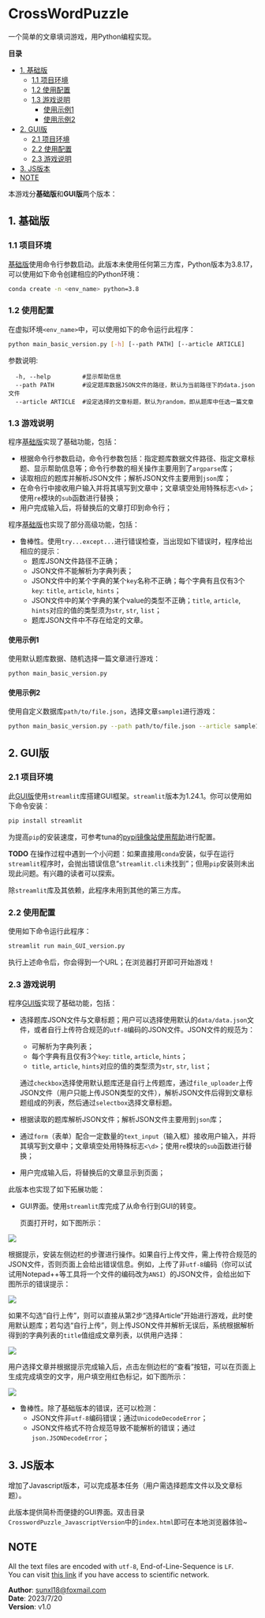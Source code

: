 # CrossWordPuzzle
一个简单的文章填词游戏，用Python编程实现。

**目录**
- [1. 基础版](#1-基础版)
	* [1.1 项目环境](#11-项目环境)
	* [1.2 使用配置](#12-使用配置)
	* [1.3 游戏说明](#13-游戏说明)
	  + [使用示例1](#使用示例1)
	  + [使用示例2](#使用示例2)
- [2. GUI版](#2-gui版)
	* [2.1 项目环境](#21-项目环境)
	* [2.2 使用配置](#22-使用配置)
	* [2.3 游戏说明](#23-游戏说明)
- [3. JS版本](#3-js版本)
- [NOTE](#note)

本游戏分**基础版**和**GUI版**两个版本：

## 1. 基础版

### 1.1 项目环境

[基础版](./Basic_Version)使用命令行参数启动。此版本未使用任何第三方库，Python版本为3.8.17，可以使用如下命令创建相应的Python环境：

```bash
conda create -n <env_name> python=3.8
```

### 1.2 使用配置

在虚拟环境`<env_name>`中，可以使用如下的命令运行此程序：

```bash
python main_basic_version.py [-h] [--path PATH] [--article ARTICLE]
```

参数说明:
```
  -h, --help         #显示帮助信息
  --path PATH        #设定题库数据JSON文件的路径，默认为当前路径下的data.json文件
  --article ARTICLE  #设定选择的文章标题，默认为random，即从题库中任选一篇文章
```

### 1.3 游戏说明

程序[基础版](./Basic_Version)实现了基础功能，包括：

- 根据命令行参数启动，命令行参数包括：指定题库数据文件路径、指定文章标题、显示帮助信息等；命令行参数的相关操作主要用到了`argparse`库；
- 读取相应的题库并解析JSON文件；解析JSON文件主要用到`json`库；
- 在命令行中接收用户输入并将其填写到文章中；文章填空处用特殊标志`<\d>`；使用`re`模块的`sub`函数进行替换；
- 用户完成输入后，将替换后的文章打印到命令行；

程序[基础版](./Basic_Version)也实现了部分高级功能，包括：

- 鲁棒性。使用`try...except...`进行错误检查，当出现如下错误时，程序给出相应的提示：
  - 题库JSON文件路径不正确；
  - JSON文件不能解析为字典列表；
  - JSON文件中的某个字典的某个`key`名称不正确；每个字典有且仅有3个`key`: `title`, `article`, `hints`；
  - JSON文件中的某个字典的某个value的类型不正确；`title`, `article`, `hints`对应的值的类型须为`str`, `str`, `list`；
  - 题库JSON文件中不存在给定的文章。

#### 使用示例1

使用默认题库数据、随机选择一篇文章进行游戏：

```bash
python main_basic_version.py
```

#### 使用示例2

使用自定义数据库`path/to/file.json`，选择文章`sample1`进行游戏：

```bash
python main_basic_version.py --path path/to/file.json --article sample1
```



## 2. GUI版

### 2.1 项目环境

此[GUI版](./GUI_Version)使用`streamlit`库搭建GUI框架。`streamlit`版本为1.24.1。你可以使用如下命令安装：

```bash
pip install streamlit
```

为提高`pip`的安装速度，可参考tuna的[pypi镜像站使用帮助](https://mirrors.tuna.tsinghua.edu.cn/help/pypi/)进行配置。

**TODO**  在操作过程中遇到一个小问题：如果直接用`conda`安装，似乎在运行`streamlit`程序时，会抛出错误信息“`streamlit.cli`未找到”；但用`pip`安装则未出现此问题。有兴趣的读者可以探索。

 除`streamlit`库及其依赖，此程序未用到其他的第三方库。

### 2.2 使用配置

使用如下命令运行此程序：

```bash
streamlit run main_GUI_version.py
```

执行上述命令后，你会得到一个URL；在浏览器打开即可开始游戏！

### 2.3 游戏说明

程序[GUI版](./GUI_Version)实现了基础功能，包括：

- 选择题库JSON文件与文章标题；用户可以选择使用默认的`data/data.json`文件，或者自行上传符合规范的`utf-8`编码的JSON文件。JSON文件的规范为：

  - 可解析为字典列表；
  - 每个字典有且仅有3个`key`: `title`, `article`, `hints`；
  - `title`, `article`, `hints`对应的值的类型须为`str`, `str`, `list`；

  通过`checkbox`选择使用默认题库还是自行上传题库，通过`file_uploader`上传JSON文件（用户只能上传JSON类型的文件），解析JSON文件后得到文章标题组成的列表，然后通过`selectbox`选择文章标题。

- 根据读取的题库解析JSON文件；解析JSON文件主要用到`json`库；

- 通过`form`（表单）配合一定数量的`text_input`（输入框）接收用户输入，并将其填写到文章中；文章填空处用特殊标志`<\d>`；使用`re`模块的`sub`函数进行替换；

- 用户完成输入后，将替换后的文章显示到页面；

此版本也实现了如下拓展功能：

- GUI界面。使用`streamlit`库完成了从命令行到GUI的转变。

  页面打开时，如下图所示：

![](GUI_Version/images/markdown_images/GUI_screenshot.png)

  根据提示，安装左侧边栏的步骤进行操作。如果自行上传文件，需上传符合规范的JSON文件，否则页面上会给出错误信息。例如，上传了非`utf-8`编码（你可以试试用Notepad++等工具将一个文件的编码改为`ANSI`）的JSON文件，会给出如下图所示的错误提示：

![](GUI_Version/images/markdown_images/GUI_Warning.png)

  如果不勾选“自行上传”，则可以直接从第2步“选择Article”开始进行游戏，此时使用默认题库；若勾选“自行上传”，则上传JSON文件并解析无误后，系统根据解析得到的字典列表的`title`值组成文章列表，以供用户选择：

![](GUI_Version/images/markdown_images/GUI_select_articles.png)

  用户选择文章并根据提示完成输入后，点击左侧边栏的“查看”按钮，可以在页面上生成完成填空的文字，用户填空用红色标记，如下图所示：

![](GUI_Version/images/markdown_images/GUI_Generated.png)


- 鲁棒性。除了基础版本的错误，还可以检测：
  - JSON文件非`utf-8`编码错误；通过`UnicodeDecodeError`；
  - JSON文件格式不符合规范导致不能解析的错误；通过`json.JSONDecodeError`；

## 3. JS版本

增加了Javascript版本，可以完成基本任务（用户需选择题库文件以及文章标题）。

此版本提供简朴而便捷的GUI界面。双击目录`CrosswordPuzzle_JavascriptVersion`中的`index.html`即可在本地浏览器体验~


## NOTE

All the text files are encoded with `utf-8`, End-of-Line-Sequence is `LF`.  
You can visit [this link](https://crosswordpuzzle-summer2023-sunxl18.streamlit.app/) if you have access to scientific network.

**Author**: sunxl18@foxmail.com  
**Date**: 2023/7/20  
**Version**: v1.0